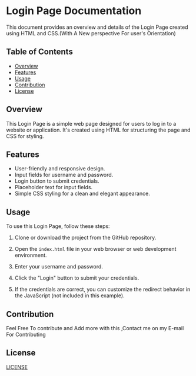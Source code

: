 # Login Page Documentation

This document provides an overview and details of the Login Page created using HTML and CSS.(With A New perspective For user's Orientation)

## Table of Contents
- [Overview](#overview)
- [Features](#features)
- [Usage](#usage)
- [Contribution](#Contribution)
- [License](#license)

## Overview

This Login Page is a simple web page designed for users to log in to a website or application. It's created using HTML for structuring the page and CSS for styling.

## Features

- User-friendly and responsive design.
- Input fields for username and password.
- Login button to submit credentials.
- Placeholder text for input fields.
- Simple CSS styling for a clean and elegant appearance.

## Usage

To use this Login Page, follow these steps:

1. Clone or download the project from the GitHub repository.

2. Open the `index.html` file in your web browser or web development environment.

3. Enter your username and password.

4. Click the "Login" button to submit your credentials.

5. If the credentials are correct, you can customize the redirect behavior in the JavaScript (not included in this example).

## Contribution
Feel Free To contribute and Add more with this
,Contact me on my E-mail For Contributing

## License
[LICENSE](https://github.com/DhyaanKanoja11/LoginPage2/blob/main/LICENSE)
